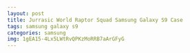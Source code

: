 ```yaml
---
layout: post
title: Jurrasic World Raptor Squad Samsung Galaxy S9 Case
tags: samsung galaxy s9
categories: samsung
img: 1gEA15-4Lx5LWtRvQPKzMoRRB7aArGFyG
---
```

